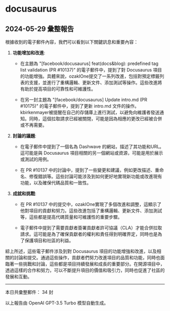 # docusaurus

## 2024-05-29 彙整報告

根據收到的電子郵件內容，我們可以看到以下關鍵訊息和重要內容：



1. **功能增加和改進**:

   - 在主題為 "[facebook/docusaurus] feat(docs&blog): predefined tag list validation (PR #10137)" 的電子郵件中，提到了對 Docusaurus 項目的功能增強。具體來說，ozakIOne提交了一系列改進，包括對預定標籤列表的支援，並進行了重構邏輯、更新文件、添加測試等操作。這些改進將有助於提高項目的可靠性和可維護性。

   - 在另一封主題為 "[facebook/docusaurus] Update intro.md (PR #10175)" 的電子郵件中，提到了更新 intro.md 文件的操作。kbirkenmayer被提醒在自己的存儲庫上進行測試，以避免向維護者發送通知。同時，這個拉取請求已經被關閉，可能是因為相應的更改已經被合併或不再需要。



2. **討論的議題**:

   - 在電子郵件中提到了一個名為 Dashwave 的網站，描述了其功能和URL。這可能是與 Docusaurus 項目相關的另一個網站或資源，可能是用於展示或測試的用例。

   - 在 PR #10137 中的討論中，提到了一些變更和建議，例如更改描述、重命名、修復錯誤等。這些討論可能涉及到如何更好地實現新功能或改進現有功能，以及確保代碼品質和一致性。



3. **成就和挑戰**:

   - 在 PR #10137 中的提交中，ozakIOne實現了多個改進和調整，這顯示了他對項目的貢獻和努力。這些改進包括了重構邏輯、更新文件、添加測試等，這些都是提高代碼質量和可維護性的重要步驟。

   - 電子郵件中提到了需要貢獻者簽署貢獻者許可協議（CLA）才能合併拉取請求。這可能是為了確保貢獻者的權利和責任得到明確界定，同時也是為了保護項目和社區的利益。



綜上所述，這些電子郵件涉及到對 Docusaurus 項目的功能增強和改進，以及相關的討論和提交。通過這些操作，貢獻者們努力改進項目的品質和功能，同時也面臨著一些挑戰和討論，這些都是項目持續發展和成長的重要部分。在開源項目中，透過這樣的合作和努力，可以不斷提升項目的價值和吸引力，同時也促進了社區的發展和互動。



---



本日共彙整郵件： 34 封



以上報告由 OpenAI GPT-3.5 Turbo 模型自動生成。